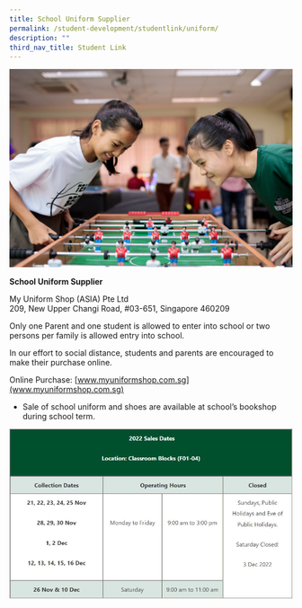 ```yaml
---
title: School Uniform Supplier
permalink: /student-development/studentlink/uniform/
description: ""
third_nav_title: Student Link
---
```



![](/images/studentlink.jpg)

**School Uniform Supplier**

My Uniform Shop (ASIA) Pte Ltd<br>
209, New Upper Changi Road, #03-651, Singapore 460209

Only one Parent and one student is allowed to enter into school or two persons per family is allowed entry into school.

In our effort to social distance, students and parents are encouraged to make their purchase online.

Online Purchase: [www.myuniformshop.com.sg](www.myuniformshop.com.sg)

* Sale of school uniform and shoes are available at school’s bookshop during school term.

![](/images/School%20Uniform%20Calendar.jpg)